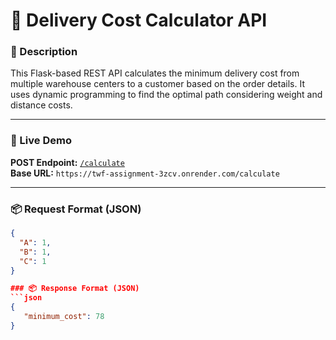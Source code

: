 # 🚚 Delivery Cost Calculator API

### 📌 Description
This Flask-based REST API calculates the minimum delivery cost from multiple warehouse centers to a customer based on the order details. It uses dynamic programming to find the optimal path considering weight and distance costs.

---

### 🔗 Live Demo
**POST Endpoint:** [`/calculate`](https://twf-assignment-3zcv.onrender.com/calculate)  
**Base URL:** `https://twf-assignment-3zcv.onrender.com/calculate`

---

### 📦 Request Format (JSON)
```json
{
  "A": 1,
  "B": 1,
  "C": 1
}

### 📦 Response Format (JSON)
```json
{
   "minimum_cost": 78
}
